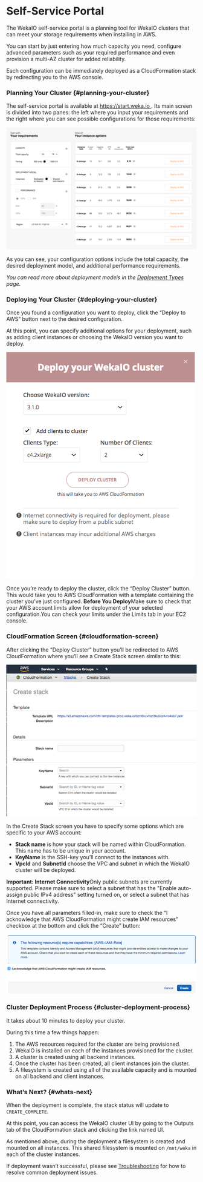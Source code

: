 # Self-Service Portal

The WekaIO self-service portal is a planning tool for WekaIO clusters that can meet your storage requirements when installing in AWS.

You can start by just entering how much capacity you need, configure advanced parameters such as your required performance and even provision a multi-AZ cluster for added reliability.

Each configuration can be immediately deployed as a CloudFormation stack by redirecting you to the AWS console.

### Planning Your Cluster {#planning-your-cluster}

The self-service portal is available at [https://start.weka.io ](https://start.weka.io/). Its main screen is divided into two panes: the left where you input your requirements and the right where you can see possible configurations for those requirements:

![](../../.gitbook/assets/01-calculator-overview.png)

As you can see, your configuration options include the total capacity, the desired deployment model, and additional performance requirements.

_You can read more about deployment models in the_ [_Deployment Types_](deployment-types.md) _page._

### Deploying Your Cluster {#deploying-your-cluster}

Once you found a configuration you want to deploy, click the “Deploy to AWS” button next to the desired configuration.

At this point, you can specify additional options for your deployment, such as adding client instances or choosing the WekaIO version you want to deploy.

![](../../.gitbook/assets/02-deploy-cluster.png)

Once you’re ready to deploy the cluster, click the “Deploy Cluster” button. This would take you to AWS CloudFormation with a template containing the cluster you’ve just configured. **Before You Deploy**Make sure to check that your AWS account limits allow for deployment of your selected configuration.You can check your limits under the Limits tab in your EC2 console.

### CloudFormation Screen {#cloudformation-screen}

After clicking the “Deploy Cluster” button you’ll be redirected to AWS CloudFormation where you’ll see a Create Stack screen similar to this:

![](../../.gitbook/assets/03-cloudformation-create-stack.png)

In the Create Stack screen you have to specify some options which are specific to your AWS account:

* **Stack name** is how your stack will be named within CloudFormation. This name has to be unique in your account.
* **KeyName** is the SSH-key you’ll connect to the instances with.
* **VpcId** and **SubnetId** choose the VPC and subnet in which the WekaIO cluster will be deployed.

 **Important: Internet Connectivity**Only public subnets are currently supported. Please make sure to select a subnet that has the "Enable auto-assign public IPv4 address" setting turned on, or select a subnet that has Internet connectivity.

Once you have all parameters filled-in, make sure to check the “I acknowledge that AWS CloudFormation might create IAM resources” checkbox at the bottom and click the “Create” button:

![](../../.gitbook/assets/04-cloudformation-iam-creds.png)

### Cluster Deployment Process {#cluster-deployment-process}

It takes about 10 minutes to deploy your cluster.

During this time a few things happen:

1. The AWS resources required for the cluster are being provisioned.
2. WekaIO is installed on each of the instances provisioned for the cluster.
3. A cluster is created using all backend instances.
4. Once the cluster has been created, all client instances join the cluster.
5. A filesystem is created using all of the available capacity and is mounted on all backend and client instances.

### What’s Next? {#whats-next}

When the deployment is complete, the stack status will update to `CREATE_COMPLETE`.

At this point, you can access the WekaIO cluster UI by going to the Outputs tab of the CloudFormation stack and clicking the link named UI.

As mentioned above, during the deployment a filesystem is created and mounted on all instances. This shared filesystem is mounted on `/mnt/weka` in each of the cluster instances.

If deployment wasn’t successful, please see [Troubleshooting](troubleshooting.md) for how to resolve common deployment issues.

